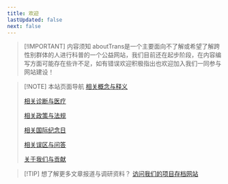 ```yaml
---
title: 欢迎
lastUpdated: false
next: false
---
```


> [!IMPORTANT] 内容须知
> aboutTrans是一个主要面向不了解或希望了解跨性别群体的人进行科普的一个公益网站，我们目前还在起步阶段，在内容编写方面可能存在些许不足，如有错误欢迎积极指出也欢迎加入我们一同参与网站建设！

> [!NOTE] 本站页面导航
> [相关概念与释义](/document/concepts-and-definitions)
>  
> [相关诊断与医疗](/document/diagnosis-and-medical)
> 
> [相关政策与法规](/document/policies-and-regulations)
> 
> [相关国际纪念日](/document/days-and-festivals)
> 
> [相关误区与问答](/document/q-and-a)
> 
> [关于我们与贡献](/about)

> [!TIP] 想了解更多文章报道与调研资料？
> [访问我们的项目存档网站](https://transzh-program.github.io/docs/)
